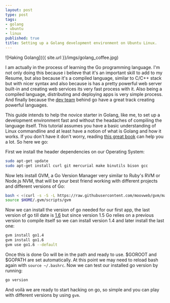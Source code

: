 ```yaml
---
layout: post
type: post
tags:
- golang
- ubuntu
- linux
published: true
title: Setting up a Golang development environment on Ubuntu Linux.
---
```

![Haking Golang]({{ site.url }}/imgs/golang_coffee.jpg)

I am actually in the process of learning the Go programming language. I'm not only doing this because i believe that it's an important skill to add to my Resume, but also because it's a compiled language, similar to C/C++ stack but with nicer syntax and also because is has a pretty powerful web server built-in and creating web services its very fast process with it. Also being a compiled language, distributing and deploying apps is very simple process. And finally because the [dev team](https://en.wikipedia.org/wiki/Go_%28programming_language%29) behind go have a great track creating powerful languages.

This guide intends to help the novice starter in Golang, like me, to set up a development environment fast and without the headaches of compiling the language itself. This tutorial assumes you have a basic understanding of Linux commandline and at least have a notion of what is Golang and how it works. If you don't have it don't worry, reading [this great book](http://www.gopl.io/) can help you a lot. So here we go:


First we install the header dependencies on our Operating System:

~~~ bash
sudo apt-get update
sudo apt-get install curl git mercurial make binutils bison gcc
~~~

Now lets install GVM, a Go Version Manager very similar to Ruby's RVM or Node.js NVM, that will be your best friend working with different projects and different versions of Go:

~~~ bash
bash < <(curl -s -S -L https://raw.githubusercontent.com/moovweb/gvm/master/binscripts/gvm-installer)
source $HOME/.gvm/scripts/gvm
~~~

Now we can install the version of go needed for our first app, the last version of go till date is [1.6](https://blog.golang.org/go1.6) but since version 1.5 Go relies on a previous version to compile itself so we can install version 1.4 and later install the last one:

~~~ bash
gvm install go1.4
gvm install go1.6
gvm use go1.6 --default
~~~

Once this is done Go will be in the path and ready to use. $GOROOT and $GOPATH are set automatically. At this point we may need to reload bash again with `source ~/.bashrc`. Now we can test our installed go version by running:

~~~ bash
go version
~~~

And voilà we are ready to start hacking on go, so simple and you can play with different versions by using `gvm`.
